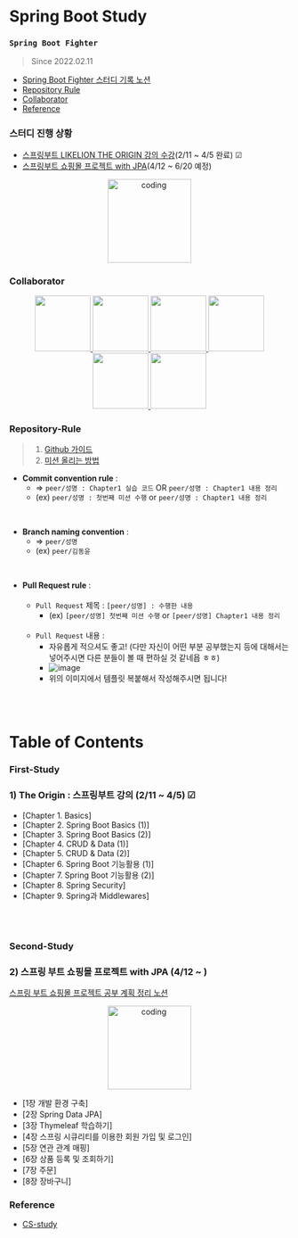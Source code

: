 # Spring Boot Study
### `Spring Boot Fighter`
> Since 2022.02.11
  - <a href="https://www.notion.so/Peer-Group-2-4f767d2bb511429db7b2bb4fd8c94055">Spring Boot Fighter 스터디 기록 노션</a>
  - [Repository Rule](#repository-rule)
  - [Collaborator](#collaborator)
  - [Reference](#reference)

### 스터디 진행 상황
- [스프링부트 LIKELION THE ORIGIN 강의 수강](#first-study)(2/11 ~ 4/5 완료) ☑
- [스프링부트 쇼핑몰 프로젝트 with JPA](#second-study)(4/12 ~ 6/20 예정)
  
<p align="center">
  <img src="https://blog.kakaocdn.net/dn/bTUS0r/btqCtYkkVjX/d3KozubgCSWLv1X9V5lbY1/img.png" alt="coding" width="150px" />
</p>

### Collaborator

<p align="center">
  
<a href="https://github.com/myway00">
  <img src="https://github.com/myway00.png" width="100">
</a>
  
 <a href="https://github.com/gdakate">
  <img src="https://github.com/gdakate.png" width="100">
</a>
  
 <a href="https://github.com/hehahihang">
  <img src="https://github.com/hehahihang.png" width="100">
</a>
  
 <a href="https://github.com/LeeJin0527">
  <img src="https://github.com/LeeJin0527.png" width="100">
</a>
  
 <a href="https://github.com/Subinhyun">
  <img src="https://github.com/Subinhyun.png" width="100">
</a>
  
 <a href="https://github.com/yoon-youngjin">
  <img src="https://github.com/yoon-youngjin.png" width="100">
</a>
  
</p>

### Repository-Rule

> 1) [Github 가이드](https://www.notion.so/Github-Study-2bac0600e75d477e828e96ab319f0247)<br>
> 2) [미션 올리는 방법](https://www.notion.so/Mission-63c14f867c6a4a5583f143a9472255f7)

- **Commit convention rule** : <br>
   - => `peer/성명 : Chapter1 실습 코드` OR  `peer/성명 : Chapter1 내용 정리`
   - (ex) `peer/성명 : 첫번째 미션 수행` or `peer/성명 : Chapter1 내용 정리`
   
 <br>
 
- **Branch naming convention** : <br>
   - => `peer/성명` 
   - (ex) `peer/김동윤`
 <br> 


- **Pull Request rule** : <br>
    <br>
   - `Pull Request` 제목 : `[peer/성명] : 수행한 내용`
      - (ex) `[peer/성명] 첫번째 미션 수행` or `[peer/성명] Chapter1 내용 정리`<br><br>
   - `Pull Request` 내용 : 
      - 자유롭게 적으셔도 좋고! (다만 자신이 어떤 부분 공부했는지 등에 대해서는 넣어주시면 다른 분들이 볼 때 편하실 것 같네욥 ㅎㅎ)
      - ![image](https://user-images.githubusercontent.com/76711238/153603767-44a0b735-dd9f-4398-ba7c-b94a9a793196.png)<br>
      - 위의 이미지에서 템플릿 복붙해서 작성해주시면 됩니다!

 <br> <br>

# Table of Contents
### First-Study
### 1) The Origin : 스프링부트 강의 (2/11 ~ 4/5) ☑
- [Chapter 1. Basics]
- [Chapter 2. Spring Boot Basics (1)]
- [Chapter 3. Spring Boot Basics (2)]
- [Chapter 4. CRUD & Data (1)]
- [Chapter 5. CRUD & Data (2)]
- [Chapter 6. Spring Boot 기능활용 (1)]
- [Chapter 7. Spring Boot 기능활용 (2)]
- [Chapter 8. Spring Security]
- [Chapter 9. Spring과 Middlewares]

<br><br>
### Second-Study
### 2) 스프링 부트 쇼핑몰 프로젝트 with JPA (4/12 ~ )
<a href="https://www.notion.so/10-4-12-25255aad8c0f432fa439dd34a6186ce2">스프링 부트 쇼핑몰 프로젝트 공부 계획 정리 노션</a>
<p align="center">
   <img src="https://user-images.githubusercontent.com/76711238/162882556-6179c0b7-00a4-4164-ab62-b12b34fd3046.png" alt="coding" width="150px" />
</p>

- [1장 개발 환경 구축]
- [2장 Spring Data JPA]
- [3장 Thymeleaf 학습하기]
- [4장 스프링 시큐리티를 이용한 회원 가입 및 로그인]
- [5장 연관 관계 매핑]
- [6장 상품 등록 및 조회하기]
- [7장 주문]
- [8장 장바구니]


### Reference

- [CS-study](https://github.com/Seogeurim/CS-study#repository-rule)


